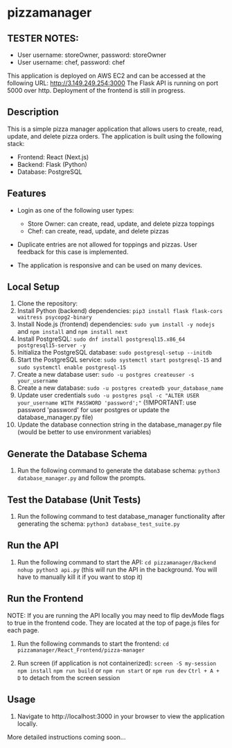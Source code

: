 # pizzamanager

## TESTER NOTES:
- User username: storeOwner, password: storeOwner
- User username: chef, password: chef

This application is deployed on AWS EC2 and can be accessed at the following URL: http://3.149.249.254:3000
The Flask API is running on port 5000 over http.
Deployment of the frontend is still in progress.

## Description
This is a simple pizza manager application that allows users to create, read, update, and delete pizza orders. The application is built using the following stack:
- Frontend: React (Next.js)
- Backend: Flask (Python)
- Database: PostgreSQL

## Features
- Login as one of the following user types:
  - Store Owner: can create, read, update, and delete pizza toppings
  - Chef: can create, read, update, and delete pizzas 

- Duplicate entries are not allowed for toppings and pizzas. User feedback for this case is implemented.
- The application is responsive and can be used on many devices.

## Local Setup
1. Clone the repository:
2. Install Python (backend) dependencies:
```pip3 install flask flask-cors waitress psycopg2-binary```
3. Install Node.js (frontend) dependencies:
```sudo yum install -y nodejs``` and ```npm install``` and ```npm install next```
4. Install PostgreSQL:
```sudo dnf install postgresql15.x86_64 postgresql15-server -y```
5. Initializa the PostgreSQL database:
```sudo postgresql-setup --initdb```
5. Start the PostgreSQL service:
```sudo systemctl start postgresql-15``` and ```sudo systemctl enable postgresql-15```
6. Create a new database user:
```sudo -u postgres createuser -s your_username```
7. Create a new database:
```sudo -u postgres createdb your_database_name```
8. Update user credentials
```sudo -u postgres psql -c "ALTER USER your_username WITH PASSWORD 'password';"``` (!IMPORTANT: use password 'password' for user postgres or update the database_manager.py file)
9. Update the database connection string in the database_manager.py file (would be better to use environment variables)

## Generate the Database Schema
1. Run the following command to generate the database schema:
```python3 database_manager.py``` and follow the prompts.

## Test the Database (Unit Tests)
1. Run the following command to test database_manager functionality after generating the schema:
```python3 database_test_suite.py```

## Run the API
1. Run the following command to start the API:
```cd pizzamanager/Backend```
```nohup python3 api.py``` (this will run the API in the background. You will have to manually kill it if you want to stop it)

## Run the Frontend
NOTE: If you are running the API locally you may need to flip devMode flags to true in the frontend code. They are located at the top of page.js files for each page.

1. Run the following commands to start the frontend:
```cd pizzamanager/React_Frontend/pizza-manager```

2. Run screen (if application is not containerized):
```screen -S my-session```
```npm install```
```npm run build``` or ```npm run start``` or ```npm run dev```
```Ctrl + A + D``` to detach from the screen session

## Usage
1. Navigate to http://localhost:3000 in your browser to view the application locally.

More detailed instructions coming soon...